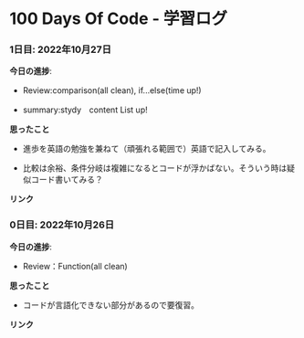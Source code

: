 # 100 Days Of Code - 学習ログ

### 1日目: 2022年10月27日

**今日の進捗**:  
- Review:comparison(all clean), if...else(time up!)　　  

- summary:stydy　content List up!　　  
  
**思ったこと**  
- 進歩を英語の勉強を兼ねて（頑張れる範囲で）英語で記入してみる。

- 比較は余裕、条件分岐は複雑になるとコードが浮かばない。そういう時は疑似コード書いてみる？ 
  
**リンク**
  
  
  
### 0日目: 2022年10月26日

**今日の進捗**:  
- Review：Function(all clean)  
  
**思ったこと**  
- コードが言語化できない部分があるので要復習。  
  
**リンク**



